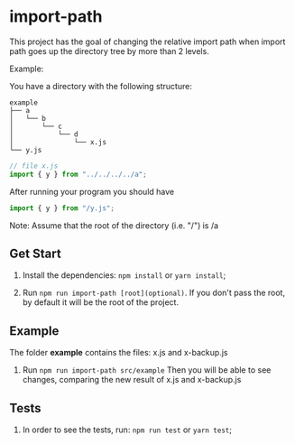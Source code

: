 # import-path

This project has the goal of changing the relative import path when import path goes up the directory tree by more than 2 levels.

Example:

You have a directory with the following structure:

```
example
├── a
│   └── b
│       └── c
│           └── d
│               └── x.js
└── y.js
```

```js
// file x.js
import { y } from "../../../../a";
```

After running your program you should have

```js
import { y } from "/y.js";
```

Note: Assume that the root of the directory (i.e. "/") is /a

## Get Start

1. Install the dependencies: `npm install` or `yarn install`;

2. Run `npm run import-path [root](optional)`.
   If you don't pass the root, by default it will be the root of the project.

## Example

The folder **example** contains the files: x.js and x-backup.js

1. Run `npm run import-path src/example`
   Then you will be able to see changes, comparing the new result of x.js and x-backup.js

## Tests

1. In order to see the tests, run: `npm run test` or `yarn test`;
